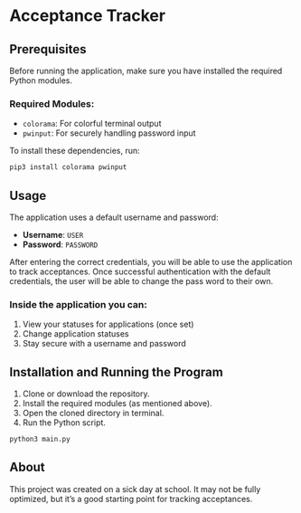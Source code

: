 # Acceptance Tracker



## Prerequisites

Before running the application, make sure you have installed the required Python modules.

### Required Modules:
  
- `colorama`: For colorful terminal output
- `pwinput`: For securely handling password input

To install these dependencies, run:

```bash
pip3 install colorama pwinput
```

## Usage

The application uses a default username and password:

- **Username**: `USER`
- **Password**: `PASSWORD`

After entering the correct credentials, you will be able to use the application to track acceptances.
Once successful authentication with the default credentials, the user will be able to change the pass word to their own.

### Inside the application you can:
1. View your statuses for applications (once set)
2. Change application statuses
3. Stay secure with a username and password

## Installation and Running the Program

1. Clone or download the repository.
2. Install the required modules (as mentioned above).
3. Open the cloned directory in terminal.
4. Run the Python script.

```bash
python3 main.py
```



## About

This project was created on a sick day at school. It may not be fully optimized, but it’s a good starting point for tracking acceptances.
